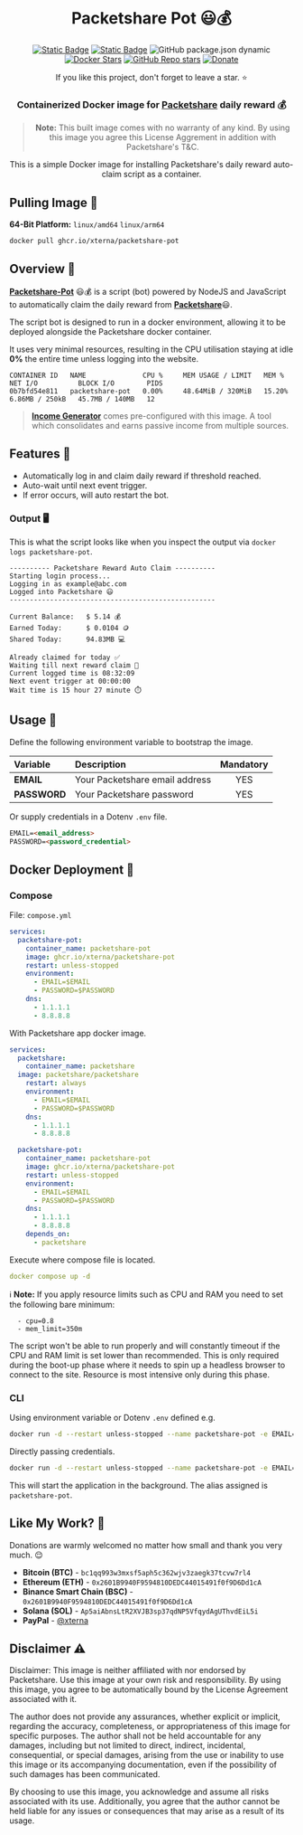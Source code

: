 <h1 align="center">
Packetshare Pot 😃💰
</h1>

<div align="center">

[![Static Badge](https://img.shields.io/badge/GitHub-blue?style=flat&logo=github)](https://github.com/XternA/packetshare-reward)
[![Static Badge](https://img.shields.io/badge/License-purple?style=flat&logo=github)](https://github.com/XternA/packetshare-reward?tab=License-1-ov-file)
![GitHub package.json dynamic](https://img.shields.io/github/package-json/version/XternA/packetshare-reward?style=flat&logo=opencontainersinitiative&label=Image%20Tag&color=red)
[![Docker Stars](https://img.shields.io/docker/stars/xterna/packetshare-pot?logo=docker&label=Docker%20Stars)](https://hub.docker.com/r/xterna/packetshare-pot)
[![GitHub Repo stars](https://img.shields.io/github/stars/XternA/packetshare-reward?style=flat&logo=github&label=Stars&color=orange)](https://github.com/XternA/packetshare-reward)
[![Donate](https://img.shields.io/badge/Donate-PayPal-blue.svg?style=flat&logo=paypal)](https://www.paypal.com/donate/?hosted_button_id=32DCQ65QM5FNE)

If you like this project, don't forget to leave a star. ⭐

### Containerized Docker image for [Packetshare](https://bit.ly/47NcTVR) daily reward 💰

>**Note:** This built image comes with no warranty of any kind. By using this image you agree this License Aggrement in addition with Packetshare's T&C.

This is a simple Docker image for installing Packetshare's daily reward auto-claim script as a container.

</div>

## Pulling Image 🐋
**64-Bit Platform:** `linux/amd64` `linux/arm64`
```sh
docker pull ghcr.io/xterna/packetshare-pot
```

## Overview 🐻
[**Packetshare-Pot**](https://bit.ly/47NcTVR) 😃💰 is a script (bot) powered by NodeJS and JavaScript to automatically claim the daily reward from [**Packetshare**](https://bit.ly/47NcTVR)😃.

The script bot is designed to run in a docker environment, allowing it to be deployed alongside the Packetshare docker container.

It uses very minimal resources, resulting in the CPU utilisation staying at idle **0%** the entire time unless logging into the website.
```
CONTAINER ID   NAME              CPU %     MEM USAGE / LIMIT   MEM %     NET I/O          BLOCK I/O        PIDS
0b7bfd54e811   packetshare-pot   0.00%     48.64MiB / 320MiB   15.20%    6.86MB / 250kB   45.7MB / 140MB   12
```

> [**Income Generator**](https://github.com/XternA/income-generator) comes pre-configured with this image. A tool which consolidates and earns passive income from multiple sources.

## Features 🚀
- Automatically log in and claim daily reward if threshold reached.
- Auto-wait until next event trigger.
- If error occurs, will auto restart the bot.

### Output 🖥️
This is what the script looks like when you inspect the output via `docker logs packetshare-pot`.
```
---------- Packetshare Reward Auto Claim ----------
Starting login process...
Logging in as example@abc.com
Logged into Packetshare 😃
---------------------------------------------------

Current Balance:   $ 5.14 💰
Earned Today:      $ 0.0104 🪙
Shared Today:      94.83MB 💻

Already claimed for today ✅
Waiting till next reward claim 🎁
Current logged time is 08:32:09
Next event trigger at 00:00:00
Wait time is 15 hour 27 minute ⏱️
```

## Usage 📃
Define the following environment variable to bootstrap the image.

| Variable | Description | Mandatory |
| :--- | :--- | :---: |
| **EMAIL**     | Your Packetshare email address    | YES |
| **PASSWORD**  | Your Packetshare password         | YES |

Or supply credentials in a Dotenv `.env` file.
```markdown
EMAIL=<email_address>
PASSWORD=<password_credential>
```

## Docker Deployment 🐋
### Compose
File: `compose.yml`
```yaml
services:
  packetshare-pot:
    container_name: packetshare-pot
    image: ghcr.io/xterna/packetshare-pot
    restart: unless-stopped
    environment:
      - EMAIL=$EMAIL
      - PASSWORD=$PASSWORD
    dns:
      - 1.1.1.1
      - 8.8.8.8
```

With Packetshare app docker image.
```yaml
services:
  packetshare:
    container_name: packetshare
  image: packetshare/packetshare
    restart: always
    environment:
      - EMAIL=$EMAIL
      - PASSWORD=$PASSWORD
    dns:
      - 1.1.1.1
      - 8.8.8.8

  packetshare-pot:
    container_name: packetshare-pot
    image: ghcr.io/xterna/packetshare-pot
    restart: unless-stopped
    environment:
      - EMAIL=$EMAIL
      - PASSWORD=$PASSWORD
    dns:
      - 1.1.1.1
      - 8.8.8.8
    depends_on:
      - packetshare
```

Execute where compose file is located.
```yaml
docker compose up -d
```

ℹ️ **Note:** If you apply resource limits such as CPU and RAM you need to set the following bare minimum:
```
  - cpu=0.8
  - mem_limit=350m
```
The script won't be able to run properly and will constantly timeout if the CPU and RAM limit is set lower than recommended. This is only required during the boot-up phase where it needs to spin up a headless browser to connect to the site. Resource is most intensive only during this phase.

### CLI
Using environment variable or Dotenv `.env` defined e.g.
```sh
docker run -d --restart unless-stopped --name packetshare-pot -e EMAIL=$EMAIL -e PASSWORD=$PASSWORD ghcr.io/xterna/packetshare-pot
```

Directly passing credentials.
```sh
docker run -d --restart unless-stopped --name packetshare-pot -e EMAIL=example@abc.com -e PASSWORD=pass123 ghcr.io/xterna/packetshare-pot
```
This will start the application in the background. The alias assigned is `packetshare-pot`.

## Like My Work? 🫶
Donations are warmly welcomed no matter how small and thank you very much. 😌
- **Bitcoin (BTC)** - `bc1qq993w3mxsf5aph5c362wjv3zaegk37tcvw7rl4`
- **Ethereum (ETH)** - `0x2601B9940F9594810DEDC44015491f0f9D6Dd1cA`
- **Binance Smart Chain (BSC)** - `0x2601B9940F9594810DEDC44015491f0f9D6Dd1cA`
- **Solana (SOL)** - `Ap5aiAbnsLtR2XVJB3sp37qdNP5VfqydAgUThvdEiL5i`
- **PayPal** - [@xterna](https://paypal.me/xterna)

## Disclaimer ⚠️
Disclaimer: This image is neither affiliated with nor endorsed by Packetshare. Use this image at your own risk and responsibility. By using this image, you agree to be automatically bound by the License Agreement associated with it.

The author does not provide any assurances, whether explicit or implicit, regarding the accuracy, completeness, or appropriateness of this image for specific purposes. The author shall not be held accountable for any damages, including but not limited to direct, indirect, incidental, consequential, or special damages, arising from the use or inability to use this image or its accompanying documentation, even if the possibility of such damages has been communicated.

By choosing to use this image, you acknowledge and assume all risks associated with its use. Additionally, you agree that the author cannot be held liable for any issues or consequences that may arise as a result of its usage.
